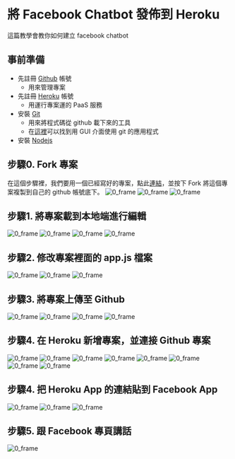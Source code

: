 # 將 Facebook Chatbot 發佈到 Heroku
這篇教學會教你如何建立 facebook chatbot

## 事前準備
 * 先註冊 [Github](https://github.com) 帳號
   * 用來管理專案
 * 先註冊 [Heroku](https://www.heroku.com/) 帳號
   * 用運行專案運的 PaaS 服務
 * 安裝 [Git](https://git-scm.com/) 
   * 用來將程式碼從 github 載下來的工具
   * 在[這裡](https://git-scm.com/downloads/guis/)可以找到用 GUI 介面使用 git 的應用程式  
 * 安裝 [Nodejs](https://nodejs.org/en/)

## 步驟0. Fork 專案
 在這個步驟裡，我們要用一個已經寫好的專案，點此[連結](https://github.com/ntu-csie-train/facebook-messenger-echo-bot)，並按下 Fork 將這個專案複製到自己的 github 帳號底下。
![0_frame](/img/0_frame.png)
![0_frame](/img/3.png)
![0_frame](/img/4_frame.png)

## 步驟1. 將專案載到本地端進行編輯

![0_frame](/img/5.png)
![0_frame](/img/6_frame.png)
![0_frame](/img/7.png)
![0_frame](/img/8.png)

## 步驟2. 修改專案裡面的 app.js 檔案

![0_frame](/img/9.png)
![0_frame](/img/10.png)
![0_frame](/img/11_edited.png)

## 步驟3. 將專案上傳至 Github 

![0_frame](/img/13.png)
![0_frame](/img/14_edited.png)
![0_frame](/img/15.png)
![0_frame](/img/16_edited.png)

## 步驟4. 在 Heroku 新增專案，並連接 Github 專案

![0_frame](/img/18.png)
![0_frame](/img/20_edited.png)
![0_frame](/img/21_edited.png)
![0_frame](/img/22_edited.png)
![0_frame](/img/23_edited.png)
![0_frame](/img/24.png)
![0_frame](/img/25_edited.png)
![0_frame](/img/26_edited.png)

## 步驟4. 把 Heroku App 的連結貼到 Facebook App

![0_frame](/img/step4_1.png)
![0_frame](/img/step4_2.png)
![0_frame](/img/step4_3.png)

## 步驟5. 跟 Facebook 專頁講話

![0_frame](/img/step5_1.png)
